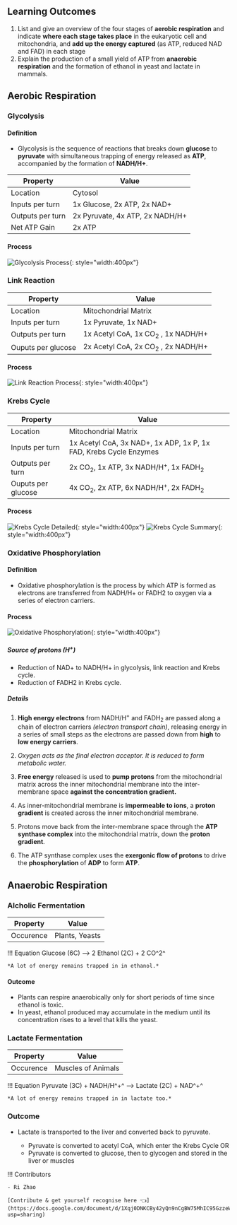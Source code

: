 ## Learning Outcomes

1. List and give an overview of the four stages of **aerobic respiration** and indicate **where each stage takes place** in the eukaryotic cell and mitochondria, and **add up the energy captured** (as ATP, reduced NAD and FAD) in each stage
2. Explain the production of a small yield of ATP from **anaerobic respiration** and the formation of ethanol in yeast and lactate in mammals.

## Aerobic Respiration

### Glycolysis

#### Definition

- Glycolysis is the sequence of reactions that breaks down **glucose** to **pyruvate** with simultaneous trapping of energy released as **ATP**, accompanied by the formation of **NADH/H+**.

| Property         | Value                           |
| ---------------- | ------------------------------- |
| Location         | Cytosol                         |
| Inputs per turn  | 1x Glucose, 2x ATP, 2x NAD+     |
| Outputs per turn | 2x Pyruvate, 4x ATP, 2x NADH/H+ |
| Net ATP Gain     | 2x ATP                          |

#### Process

![Glycolysis Process](assets/glycolysis.png){: style="width:400px"}

### Link Reaction

| Property           | Value                                         |
| ------------------ | --------------------------------------------- |
| Location           | Mitochondrial Matrix                          |
| Inputs per turn    | 1x Pyruvate, 1x NAD+                          |
| Outputs per turn   | 1x Acetyl CoA, 1x CO<sub>2</sub> , 1x NADH/H+ |
| Ouputs per glucose | 2x Acetyl CoA, 2x CO<sub>2</sub> , 2x NADH/H+ |

#### Process

![Link Reaction Process](assets/link-reaction.png){: style="width:400px"}

### Krebs Cycle

| Property           | Value                                                                 |
| ------------------ | --------------------------------------------------------------------- |
| Location           | Mitochondrial Matrix                                                  |
| Inputs per turn    | 1x Acetyl CoA, 3x NAD+, 1x ADP, 1x P, 1x FAD, Krebs Cycle Enzymes     |
| Outputs per turn   | 2x CO<sub>2</sub>, 1x ATP, 3x NADH/H<sup>+</sup>, 1x FADH<sub>2</sub> |
| Ouputs per glucose | 4x CO<sub>2</sub>, 2x ATP, 6x NADH/H<sup>+</sup>, 2x FADH<sub>2</sub> |

#### Process

![Krebs Cycle Detailed](assets/krebs-detailed.png){: style="width:400px"}
![Krebs Cycle Summary](assets/krebs-summary.png){: style="width:400px"}

### Oxidative Phosphorylation

#### Definition

- Oxidative phosphorylation is the process by which ATP is formed as electrons are transferred from NADH/H+ or FADH2 to oxygen via a series of electron carriers.

#### Process

![Oxidative Phosphorylation](assets/oxidative-phosphorylation.png){: style="width:400px"}

##### Source of protons (H<sup>+</sup>)

- Reduction of NAD+ to NADH/H+ in glycolysis, link reaction and Krebs cycle.<br />
- Reduction of FADH2 in Krebs cycle.

##### Details

1. **High energy electrons** from NADH/H<sup>+</sup> and FADH<sub>2</sub> are passed along a chain of electron carriers _(electron transport chain)_, releasing energy in a series of small steps as the electrons are passed down from **high** to **low energy carriers**.

2. _Oxygen acts as the final electron acceptor. It is reduced to form metabolic water._

3. **Free energy** released is used to **pump protons** from the mitochondrial matrix across the inner mitochondrial membrane into the inter-membrane space **against the concentration gradient.**

4. As inner-mitochondrial membrane is **impermeable to ions**, a **proton gradient** is created across the inner mitochondrial membrane.

5. Protons move back from the inter-membrane space through the **ATP synthase complex** into the mitochondrial matrix, down the **proton gradient**.

6. The ATP synthase complex uses the **exergonic flow of protons** to drive the **phosphorylation** of **ADP** to form **ATP**.

## Anaerobic Respiration

### Alcholic Fermentation

| Property  | Value          |
| --------- | -------------- |
| Occurence | Plants, Yeasts |

!!! Equation
    Glucose (6C) --> 2 Ethanol (2C) + 2 CO^2^
    
    *A lot of energy remains trapped in in ethanol.*

#### Outcome

- Plants can respire anaerobically only for short periods of time since ethanol is toxic.
- In yeast, ethanol produced may accumulate in the medium until its concentration rises to a level that kills the yeast.

### Lactate Fermentation

| Property  | Value          |
| --------- | -------------- |
| Occurence | Muscles of Animals |

!!! Equation
    Pyruvate (3C) + NADH/H^+^ --> Lactate (2C) + NAD^+^
    
    *A lot of energy remains trapped in in lactate too.*


### Outcome

* Lactate is transported to the liver and converted back to pyruvate.

    * Pyruvate is converted to acetyl CoA, which enter the Krebs Cycle OR
    * Pyruvate is converted to glucose, then to glycogen and stored in the liver or muscles

!!! Contributors
    
    - Ri Zhao

    [Contribute & get yourself recognise here 👈](https://docs.google.com/document/d/1Xqj0DNKCBy42yQn9nCgBW75MhIC95GzzeWNE1oD7g1c/edit?usp=sharing)